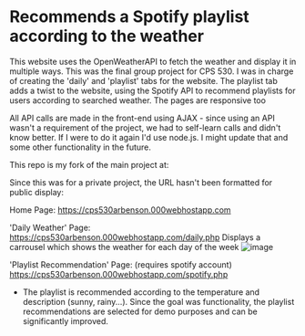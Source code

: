 # Recommends a Spotify playlist according to the weather

This website uses the OpenWeatherAPI to fetch the weather and display it in multiple ways. This was the final group project for CPS 530. I was in charge of creating the 'daily' and 'playlist' tabs for the website. The playlist tab adds a twist to the website, using the Spotify API to recommend playlists for users according to searched weather. The pages are responsive too

All API calls are made in the front-end using AJAX - since using an API wasn't a requirement of the project, we had to self-learn calls and didn't know better. If I were to do it again I'd use node.js. I might update that and some other functionality in the future.

This repo is my fork of the main project at:

Since this was for a private project, the URL hasn't been formatted for public display:

Home Page: https://cps530arbenson.000webhostapp.com

'Daily Weather' Page: https://cps530arbenson.000webhostapp.com/daily.php
Displays a carrousel which shows the weather for each day of the week
![image](https://user-images.githubusercontent.com/52568848/118532422-f6a26980-b714-11eb-9772-a884354831f7.png)


'Playlist Recommendation' Page: (requires spotify account) https://cps530arbenson.000webhostapp.com/spotify.php
  - The playlist is recommended according to the temperature and description (sunny, rainy...). Since the goal was functionality, the playlist recommendations are selected for demo purposes and can be significantly improved.
